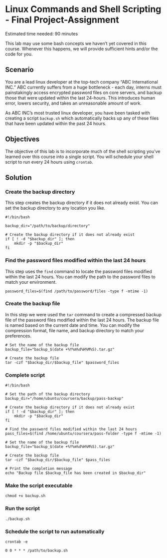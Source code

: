 # Linux Commands and Shell Scripting - Final Project-Assignment

Estimated time needed: 90 minutes

This lab may use some bash concepts we haven’t yet covered in this course. Whenever this happens, we will provide sufficient hints and/or the code for you.

## Scenario
You are a lead linux developer at the top-tech company “ABC International INC.” ABC currently suffers from a huge bottleneck - each day, interns must painstakingly access encrypted password files on core servers, and backup those that were updated within the last 24-hours. This introduces human error, lowers security, and takes an unreasonable amount of work.

As ABC INC’s most trusted linux developer, you have been tasked with creating a script `backup.sh` which automatically backs up any of these files that have been updated within the past 24 hours.

## Objectives
The objective of this lab is to incorporate much of the shell scripting you’ve learned over this course into a single script.
You will schedule your shell script to run every 24 hours using `crontab`.

## Solution

### Create the backup directory
This step creates the backup directory if it does not already exist. You can set the backup directory to any location you like.
```
#!/bin/bash

backup_dir="/path/to/backup/directory"

# Create the backup directory if it does not already exist
if [ ! -d "$backup_dir" ]; then
    mkdir -p "$backup_dir"
fi
```

### Find the password files modified within the last 24 hours
This step uses the `find` command to locate the password files modified within the last 24 hours. You can modify the path to the password files to match your environment.

```
password_files=$(find /path/to/password/files -type f -mtime -1)
```

### Create the backup file
In this step we were used the `tar` command to create a compressed backup file of the password files modified within the last 24 hours. The backup file is named based on the current date and time. You can modify the compression format, file name, and backup directory to match your preferences.

```
# Set the name of the backup file
backup_file="backup_$(date +%Y%m%d%H%M%S).tar.gz"

# Create the backup file
tar -czf "$backup_dir/$backup_file" $password_files
```
### Complete script
```
#!/bin/bash

# Set the path of the backup directory
backup_dir="/home/ubuntu/coursera/backup/pass-backup"

# Create the backup directory if it does not already exist
if [ ! -d "$backup_dir" ]; then
    mkdir -p "$backup_dir"
fi

# Find the password files modified within the last 24 hours
pass_files=$(find /home/ubuntu/coursera/pass-folder -type f -mtime -1)

# Set the name of the backup file
backup_file="backup_$(date +%Y%m%d%H%M%S).tar.gz"

# Create the backup file
tar -czf "$backup_dir/$backup_file" $pass_files

# Print the completion message
echo "Backup file $backup_file has been created in $backup_dir"
```
### Make the script executable

```
chmod +x backup.sh
```

### Run the script
```
./backup.sh
```
### Schedule the script to run automatically

```
crontab -e
```
```
0 0 * * * /path/to/backup.sh
```

